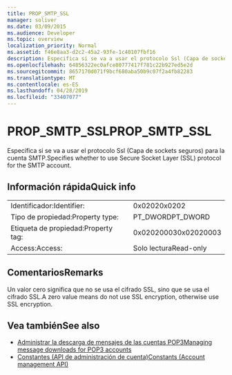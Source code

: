 ```yaml
---
title: PROP_SMTP_SSL
manager: soliver
ms.date: 03/09/2015
ms.audience: Developer
ms.topic: overview
localization_priority: Normal
ms.assetid: f46e8aa3-d2c2-45a2-93fe-1c40107fbf16
description: Especifica si se va a usar el protocolo Ssl (Capa de sockets seguros) para la cuenta SMTP.
ms.openlocfilehash: 64856322ec0afce80777417f781c22b927ed5e2d
ms.sourcegitcommit: 8657170d071f9bcf680aba50b9c07f2a4fb82283
ms.translationtype: MT
ms.contentlocale: es-ES
ms.lasthandoff: 04/28/2019
ms.locfileid: "33407077"
---
```

# <a name="prop_smtp_ssl"></a><span data-ttu-id="0ae1a-103">PROP_SMTP_SSL</span><span class="sxs-lookup"><span data-stu-id="0ae1a-103">PROP_SMTP_SSL</span></span>

<span data-ttu-id="0ae1a-104">Especifica si se va a usar el protocolo Ssl (Capa de sockets seguros) para la cuenta SMTP.</span><span class="sxs-lookup"><span data-stu-id="0ae1a-104">Specifies whether to use Secure Socket Layer (SSL) protocol for the SMTP account.</span></span>
  
## <a name="quick-info"></a><span data-ttu-id="0ae1a-105">Información rápida</span><span class="sxs-lookup"><span data-stu-id="0ae1a-105">Quick info</span></span>

|||
|:-----|:-----|
|<span data-ttu-id="0ae1a-106">Identificador:</span><span class="sxs-lookup"><span data-stu-id="0ae1a-106">Identifier:</span></span>  <br/> |<span data-ttu-id="0ae1a-107">0x0202</span><span class="sxs-lookup"><span data-stu-id="0ae1a-107">0x0202</span></span>  <br/> |
|<span data-ttu-id="0ae1a-108">Tipo de propiedad:</span><span class="sxs-lookup"><span data-stu-id="0ae1a-108">Property type:</span></span>  <br/> |<span data-ttu-id="0ae1a-109">PT_DWORD</span><span class="sxs-lookup"><span data-stu-id="0ae1a-109">PT_DWORD</span></span>  <br/> |
|<span data-ttu-id="0ae1a-110">Etiqueta de propiedad:</span><span class="sxs-lookup"><span data-stu-id="0ae1a-110">Property tag:</span></span>  <br/> |<span data-ttu-id="0ae1a-111">0x02020003</span><span class="sxs-lookup"><span data-stu-id="0ae1a-111">0x02020003</span></span>  <br/> |
|<span data-ttu-id="0ae1a-112">Access:</span><span class="sxs-lookup"><span data-stu-id="0ae1a-112">Access:</span></span>  <br/> |<span data-ttu-id="0ae1a-113">Solo lectura</span><span class="sxs-lookup"><span data-stu-id="0ae1a-113">Read-only</span></span>  <br/> |
   
## <a name="remarks"></a><span data-ttu-id="0ae1a-114">Comentarios</span><span class="sxs-lookup"><span data-stu-id="0ae1a-114">Remarks</span></span>

<span data-ttu-id="0ae1a-115">Un valor cero significa que no se usa el cifrado SSL, sino que se usa el cifrado SSL.</span><span class="sxs-lookup"><span data-stu-id="0ae1a-115">A zero value means do not use SSL encryption, otherwise use SSL encryption.</span></span>
  
## <a name="see-also"></a><span data-ttu-id="0ae1a-116">Vea también</span><span class="sxs-lookup"><span data-stu-id="0ae1a-116">See also</span></span>

- [<span data-ttu-id="0ae1a-117">Administrar la descarga de mensajes de las cuentas POP3</span><span class="sxs-lookup"><span data-stu-id="0ae1a-117">Managing message downloads for POP3 accounts</span></span>](managing-message-downloads-for-pop3-accounts.md) 
- [<span data-ttu-id="0ae1a-118">Constantes (API de administración de cuenta)</span><span class="sxs-lookup"><span data-stu-id="0ae1a-118">Constants (Account management API)</span></span>](constants-account-management-api.md)


